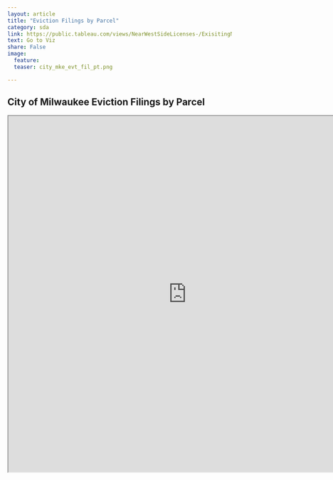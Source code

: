 ```yaml
---
layout: article
title: "Eviction Filings by Parcel"
category: sda
link: https://public.tableau.com/views/NearWestSideLicenses-/ExisitingNWSLicenses-?:embed=y&:display_count=yes
text: Go to Viz
share: False
image:
  feature:
  teaser: city_mke_evt_fil_pt.png

---
```

## City of Milwaukee Eviction Filings by Parcel

<iframe src="https://public.tableau.com/views/CityofMilwaukeeEvictionFilings/Dashboard1?:showVizHome=no&:embed=true" width="800" height="800"></iframe>
